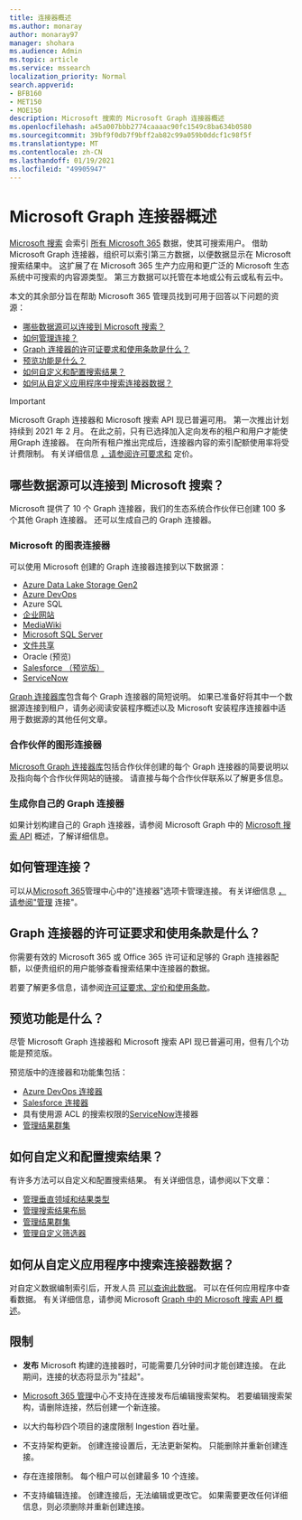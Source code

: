 ```yaml
---
title: 连接器概述
ms.author: monaray
author: monaray97
manager: shohara
ms.audience: Admin
ms.topic: article
ms.service: mssearch
localization_priority: Normal
search.appverid:
- BFB160
- MET150
- MOE150
description: Microsoft 搜索的 Microsoft Graph 连接器概述
ms.openlocfilehash: a45a007bbb2774caaaac90fc1549c8ba634b0580
ms.sourcegitcommit: 39bf9f0db7f9bff2ab82c99a059b0ddcf1c98f5f
ms.translationtype: MT
ms.contentlocale: zh-CN
ms.lasthandoff: 01/19/2021
ms.locfileid: "49905947"
---
```

# <a name="overview-of-microsoft-graph-connectors"></a>Microsoft Graph 连接器概述

[Microsoft 搜索](https://docs.microsoft.com/microsoftsearch/overview-microsoft-search) 会索引 [所有 Microsoft 365](https://www.microsoft.com/microsoft-365) 数据，使其可搜索用户。 借助 Microsoft Graph 连接器，组织可以索引第三方数据，以便数据显示在 Microsoft 搜索结果中。 这扩展了在 Microsoft 365 生产力应用和更广泛的 Microsoft 生态系统中可搜索的内容源类型。 第三方数据可以托管在本地或公有云或私有云中。

<!---link Microsoft Graph reference in line 19 when we have access to relevant documentation--->

本文的其余部分旨在帮助 Microsoft 365 管理员找到可用于回答以下问题的资源：

* [哪些数据源可以连接到 Microsoft 搜索？](#what-data-sources-can-be-connected-to-microsoft-search)
* [如何管理连接？](#how-do-i-manage-my-connections)
* [Graph 连接器的许可证要求和使用条款是什么？](#what-are-the-license-requirements-and-terms-of-use-for-graph-connectors)
* [预览功能是什么？](#what-are-the-preview-features)
* [如何自定义和配置搜索结果？](#how-do-i-customize-and-configure-search-results)
* [如何从自定义应用程序中搜索连接器数据？](#how-do-i-search-my-connector-data-from-a-custom-application)

<!---Modify to another note that is more accurate after rollout completion--->
> [!IMPORTANT]
> Microsoft Graph 连接器和 Microsoft 搜索 API 现已普遍可用。 第一次推出计划持续到 2021 年 2 月。 在此之前，只有已选择加入定向发布的租户和用户才能使用[](https://docs.microsoft.com/office365/admin/manage/release-options-in-office-365?view=o365-worldwide&preserve-view=true)Graph 连接器。 在向所有租户推出完成后，连接器内容的索引配额使用率将受计费限制。 有关详细信息 [，请参阅许可要求和](licensing.md) 定价。

<!---Add Value, scenario, example, and/or graphic in December updates--->
<!---Probably remove architecture section below
## Architecture

The following architectural diagram of the Microsoft Graph platform shows how Graph connector content flows through content indexing to user results in [Microsoft Search](https://docs.microsoft.com/microsoftsearch/overview-microsoft-search) clients. The rest of this section explains each of the key building blocks in the diagram.

![Diagram: on-premises and cloud-based data is pulled by connectors and indexed by the Microsoft Search API, and then the Microsoft Search service delivers the results to users.](media/connectors-overview/highlevel-connectors.png)
Graph connectors can pull data from cloud-based (SaaS) data sources and on-premises data stores. The above diagram shows connections to only two data sources, but you can add connections to up ten sources per tenant.

The Microsoft Graph Connectors API instantiates one connection per data source. Then, the API indexes and stores the data. Established connections interact with Microsoft Search, so users can get search results.

You can use the Microsoft 365 [admin center](https://admin.microsoft.com) to setup and manage any of the Graph connectors by Microsoft. The admin center has a simple user interface that makes it easy to establish the connection to your data source, and monitor connection status and utilization.

***Edit paragraph below**_
To create a _*connection** to a data source, admins need authenticated access to the data and the entire content repository. The data is fed to the graph connector service for indexing.--->

## <a name="what-data-sources-can-be-connected-to-microsoft-search"></a>哪些数据源可以连接到 Microsoft 搜索？

Microsoft 提供了 10 个 Graph 连接器，我们的生态系统合作伙伴已创建 100 多个其他 Graph 连接器。 还可以生成自己的 Graph 连接器。 

### <a name="graph-connectors-by-microsoft"></a>Microsoft 的图表连接器

可以使用 Microsoft 创建的 Graph 连接器连接到以下数据源：

<!---Need to add a few links below when docs exist--->
* [Azure Data Lake Storage Gen2](azure-data-lake-connector.md)
* [Azure DevOps](azure-devops-connector.md)
* Azure SQL
* [企业网站](enterprise-web-connector.md)
* [MediaWiki](mediawiki-connector.md)
* [Microsoft SQL Server](MSSQL-connector.md)
* [文件共享](fileshare-connector.md)
* Oracle (预览) 
* [Salesforce （预览版）](salesforce-connector.md)
* [ServiceNow](servicenow-connector.md)

[Graph 连接器库](connectors-gallery.md)包含每个 Graph 连接器的简短说明。 如果已准备好将其中一个数据源连接到租户，请务必阅读安装程序概述以及 Microsoft 安装程序连接器[](configure-connector.md)中适用于数据源的其他任何文章。

### <a name="graph-connectors-by-our-partners"></a>合作伙伴的图形连接器

[Microsoft Graph 连接器库](connectors-gallery.md)包括合作伙伴创建的每个 Graph 连接器的简要说明以及指向每个合作伙伴网站的链接。 请直接与每个合作伙伴联系以了解更多信息。

### <a name="build-your-own-graph-connector"></a>生成你自己的 Graph 连接器

如果计划构建自己的 Graph 连接器，请参阅 Microsoft Graph 中的 [Microsoft 搜索 API](https://docs.microsoft.com/graph/search-concept-overview) 概述，了解详细信息。

## <a name="how-do-i-manage-my-connections"></a>如何管理连接？

可以从[Microsoft 365](https://admin.microsoft.com/)管理中心中的"连接器"选项卡管理连接。 [](https://admin.microsoft.com/Adminportal/Home#/MicrosoftSearch/Connectors) 有关详细信息 [，请参阅"管理](manage-connector.md) 连接"。

## <a name="what-are-the-license-requirements-and-terms-of-use-for-graph-connectors"></a>Graph 连接器的许可证要求和使用条款是什么？

你需要有效的 Microsoft 365 或 Office 365 许可证和足够的 Graph 连接器配额，以便贵组织的用户能够查看搜索结果中连接器的数据。

若要了解更多信息，请参阅[许可证要求、定价](licensing.md)[和使用条款](terms-of-use.md)。

## <a name="what-are-the-preview-features"></a>预览功能是什么？

尽管 Microsoft Graph 连接器和 Microsoft 搜索 API 现已普遍可用，但有几个功能是预览版。

预览版中的连接器和功能集包括：

* [Azure DevOps 连接器](azure-devops-connector.md)
* [Salesforce 连接器](salesforce-connector.md)
* 具有使用源 ACL 的搜索权限的[ServiceNow](servicenow-connector.md)连接器
* [管理结果群集](result-cluster.md)

## <a name="how-do-i-customize-and-configure-search-results"></a>如何自定义和配置搜索结果？

有许多方法可以自定义和配置搜索结果。 有关详细信息，请参阅以下文章：

* [管理垂直领域和结果类型](customize-search-page.md)
* [管理搜索结果布局](customize-results-layout.md)
* [管理结果群集](result-cluster.md)
* [管理自定义筛选器](custom-filters.md)

## <a name="how-do-i-search-my-connector-data-from-a-custom-application"></a>如何从自定义应用程序中搜索连接器数据？

对自定义数据编制索引后，开发人员 [可以查询此数据](https://docs.microsoft.com/graph/search-concept-custom-types)。 可以在任何应用程序中查看数据。 有关详细信息，请参阅 Microsoft [Graph 中的 Microsoft 搜索 API 概述](https://docs.microsoft.com/graph/search-concept-overview)。

## <a name="limitations"></a>限制

* **发布** Microsoft 构建的连接器时，可能需要几分钟时间才能创建连接。 在此期间，连接的状态将显示为"挂起"。

* [Microsoft 365 管理](https://admin.microsoft.com)中心不支持在连接发布后编辑搜索架构。 若要编辑搜索架构，请删除连接，然后创建一个新连接。

* 以大约每秒四个项目的速度限制 Ingestion 吞吐量。

* 不支持架构更新。 创建连接设置后，无法更新架构。 只能删除并重新创建连接。

* 存在连接限制。 每个租户可以创建最多 10 个连接。

* 不支持编辑连接。 创建连接后，无法编辑或更改它。 如果需要更改任何详细信息，则必须删除并重新创建连接。

